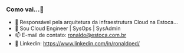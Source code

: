 ### Como vai...👋

<!--
rsilverioestoca/rsilverioestoca is a ✨ special ✨ repository because its `README.md` (this file) appears on your GitHub profile.
You can click the Preview link to take a look at your changes.

- 👋 Hi, I’m @rsilverioestoca
- 👀 I’m interested in ...
- 🌱 I’m currently learning ...
- 💞️ I’m looking to collaborate on ...
- 📫 How to reach me ...
- 😄 Pronouns: ...
- ⚡ Fun fact: ...
-->

- 🔭 Responsável pela arquitetura da infraestrutura Cloud na Estoca...
- 🌱 Sou Cloud Engineer | SysOps | SysAdmin 
- 📫 E-mail de contato: ronaldo@estoca.com.br
- 🔭 Linkedin: https://www.linkedin.com/in/ronaldoed/
